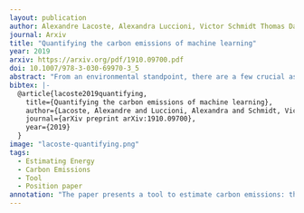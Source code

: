 ```yaml
---
layout: publication
author: Alexandre Lacoste, Alexandra Luccioni, Victor Schmidt Thomas Dandres
journal: Arxiv
title: "Quantifying the carbon emissions of machine learning"
year: 2019
arxiv: https://arxiv.org/pdf/1910.09700.pdf
doi: 10.1007/978-3-030-69970-3_5
abstract: "From an environmental standpoint, there are a few crucial aspects of training a neural network that have a major impact on the quantity of carbon that it emits. These factors include: the location of the server used for training and the energy grid that it uses, the length of the training procedure, and even the make and model of hardware on which the training takes place. In order to approximate these emissions, we present our Machine Learning Emissions Calculator, a tool for our community to better understand the environmental impact of training ML models. We accompany this tool with an explanation of the factors cited above, as well as concrete actions that individual practitioners and organizations can take to mitigate their carbon emissions."
bibtex: |-
  @article{lacoste2019quantifying,
    title={Quantifying the carbon emissions of machine learning},
    author={Lacoste, Alexandre and Luccioni, Alexandra and Schmidt, Victor and Dandres, Thomas},
    journal={arXiv preprint arXiv:1910.09700},
    year={2019}
  }
image: "lacoste-quantifying.png"
tags:
  - Estimating Energy
  - Carbon Emissions
  - Tool
  - Position paper
annotation: "The paper presents a tool to estimate carbon emissions: the Machine Learning Emissions Calculator. Based on the Hardware type (e.g, Tesla P100), cloud provider (e.g., Google Cloud Platform), location of the data centre, and number of hours used, it computes the total carbon emitted in kg CO2eq. In addition, the paper also provides actionable advice on how to reduce the environmental impact of the Machine Learning domain."
---
```

